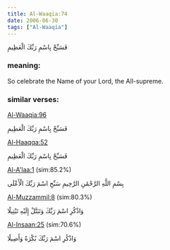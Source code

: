 ```yaml
---
title: Al-Waaqia:74
date: 2006-06-30
tags: ["Al-Waaqia"]
---
```

فَسَبِّحْ بِاسْمِ رَبِّكَ الْعَظِيمِ
### meaning: 
So celebrate the Name of your Lord, the All-supreme.
### similar verses: 

[Al-Waaqia:96](/56/96)

فَسَبِّحْ بِاسْمِ رَبِّكَ الْعَظِيمِ

[Al-Haaqqa:52](/69/52)

فَسَبِّحْ بِاسْمِ رَبِّكَ الْعَظِيمِ

[Al-A'laa:1](/87/1) (sim:85.2%)

بِسْمِ اللَّهِ الرَّحْمَٰنِ الرَّحِيمِ سَبِّحِ اسْمَ رَبِّكَ الْأَعْلَى

[Al-Muzzammil:8](/73/8) (sim:80.3%)

وَاذْكُرِ اسْمَ رَبِّكَ وَتَبَتَّلْ إِلَيْهِ تَبْتِيلًا

[Al-Insaan:25](/76/25) (sim:70.6%)

وَاذْكُرِ اسْمَ رَبِّكَ بُكْرَةً وَأَصِيلًا
